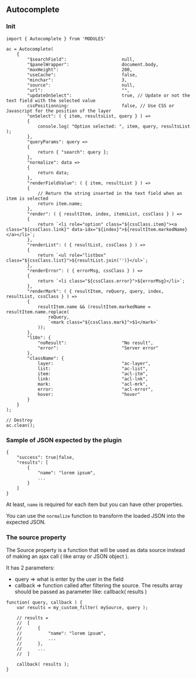 ## Autocomplete

### Init

```
import { Autocomplete } from 'MODULES'

ac = Autocomplete(
    {
        "$searchField":                     null,
        "$panelWrapper":                    document.body,
        "maxHeight":                        200,
        "useCache":                         false,
        "minchar":                          3,
        "source":                           null,
        "url":                              "",
        "updateOnSelect":                   true, // Update or not the text field with the selected value
        cssPositionning:                    false, // Use CSS or Javascript for the position of the layer
        "onSelect": ( { item, resultsList, query } ) =>
        {
            console.log( "Option selected: ", item, query, resultsList );
        },
        "queryParams": query =>
        {
            return { "search": query };
        },
        "normalize": data =>
        {
            return data;
        },
        "renderFieldValue": ( { item, resultList } ) =>
        {
            // Return the string inserted in the text field when an item is selected
            return item.name;
        },
        "render": ( { resultItem, index, itemsList, cssClass } ) =>
        {
            return `<li role="option" class="${cssClass.item}"><a class="${cssClass.link}" data-idx="${index}">${resultItem.markedName}</a></li>`;
        },
        "renderList": ( { resultList, cssClass } ) =>
        {
            return `<ul role="listbox" class="${cssClass.list}">${resultList.join('')}</ul>`;
        },
        "renderError": ( { errorMsg, cssClass } ) =>
        {
            return `<li class="${cssClass.error}">${errorMsg}</li>`;
        },
        "renderMark": ( { resultItem, reQuery, query, index, resultList, cssClass } ) =>
        {
            resultItem.name && (resultItem.markedName = resultItem.name.replace(
                reQuery,
                `<mark class="${cssClass.mark}">$1</mark>`
            ));
        },
        "l10n": {
            "noResult":                     "No result",
            "error":                        "Server error"
        },
        "className": {
            layer:                          "ac-layer",
            list:                           "ac-list",
            item:                           "acl-itm",
            link:                           "acl-lnk",
            mark:                           "acl-mrk",
            error:                          "acl-error",
            hover:                          "hover"
        }
    }
);

// Destroy
ac.clean();
```


### Sample of JSON expected by the plugin


```
{
    "success": true|false,
    "results": [
        {
            "name": "lorem ipsum",
            ...
        }
    ]
}
```

At least, `name` is required for each item but you can have other properties.

You can use the `normalize` function to transform the loaded JSON into the expected JSON.


### The source property


The Source property is a function that will be used as data source instead of making an ajax call ( like array or JSON object ).

It has 2 parameters:

* query => what is enter by the user in the field
* callback => function called after filtering the source. The results array should be passed as parameter like: callback( results )

```
function( query, callback ) {
    var results = my_custom_filter( mySource, query );

    // results =
    //  [
    //      {
    //          "name": "lorem ipsum",
    //          ...
    //      },
    //      ...
    //  ]

    callback( results );
}
```

